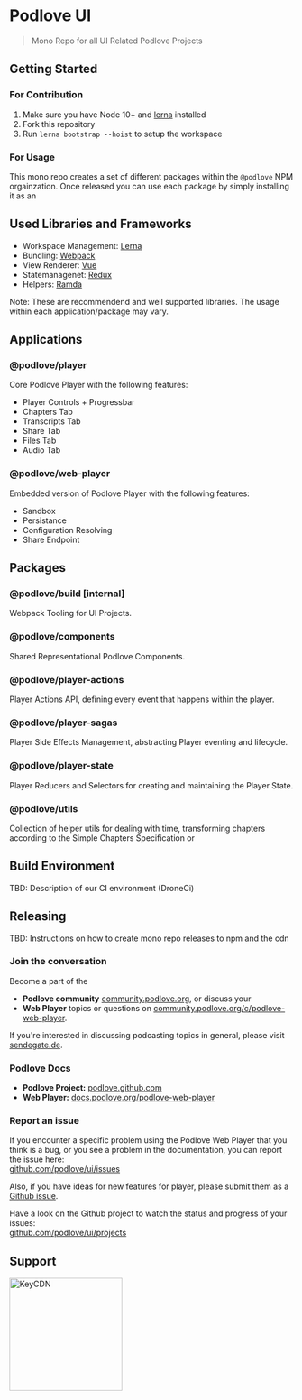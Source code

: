 # Podlove UI

> Mono Repo for all UI Related Podlove Projects

## Getting Started

### For Contribution

1. Make sure you have Node 10+ and [lerna](https://lernajs.io/) installed
2. Fork this repository
3. Run `lerna bootstrap --hoist` to setup the workspace

### For Usage

This mono repo creates a set of different packages within the `@podlove` NPM orgainzation. Once released you can use each package by simply installing it as an 

## Used Libraries and Frameworks

- Workspace Management: [Lerna](https://lernajs.io/)
- Bundling: [Webpack](https://webpack.js.org/)
- View Renderer: [Vue](https://vuejs.org/)
- Statemanagenet: [Redux](https://redux.js.org/)
- Helpers: [Ramda](https://ramdajs.com/)

Note: These are recommendend and well supported libraries. The usage within each application/package may vary.

## Applications

### @podlove/player 

Core Podlove Player with the following features:

- Player Controls + Progressbar
- Chapters Tab
- Transcripts Tab
- Share Tab
- Files Tab
- Audio Tab

### @podlove/web-player

Embedded version of Podlove Player with the following features:

- Sandbox
- Persistance
- Configuration Resolving
- Share Endpoint

## Packages

### @podlove/build [internal]

Webpack Tooling for UI Projects.

### @podlove/components

Shared Representational Podlove Components.

### @podlove/player-actions

Player Actions API, defining every event that happens within the player.

### @podlove/player-sagas

Player Side Effects Management, abstracting Player eventing and lifecycle.

### @podlove/player-state

Player Reducers and Selectors for creating and maintaining the Player State.

### @podlove/utils

Collection of helper utils for dealing with time, transforming chapters according to the Simple Chapters Specification or 

## Build Environment

TBD: Description of our CI environment (DroneCi)

## Releasing

TBD: Instructions on how to create mono repo releases to npm and the cdn


### Join the conversation

Become a part of the
* **Podlove community** [community.podlove.org](https://community.podlove.org/), or discuss your
* **Web Player** topics or questions on [community.podlove.org/c/podlove-web-player](https://community.podlove.org/c/podlove-web-player).

If you're interested in discussing podcasting topics in general, please visit [sendegate.de](https://sendegate.de/).

### Podlove Docs

* **Podlove Project:** [podlove.github.com](http://podlove.github.com)
* **Web Player:** [docs.podlove.org/podlove-web-player](http://docs.podlove.org/podlove-web-player/)

### Report an issue
If you encounter a specific problem using the Podlove Web Player that you think is a bug, or you see a problem in the documentation, you can report the issue here:  
[github.com/podlove/ui/issues](https://github.com/podlove/ui/issues)

Also, if you have ideas for new features for player, please submit them as a [Github issue](https://github.com/podlove/ui/issues).

Have a look on the Github project to watch the status and progress of your issues:  
[github.com/podlove/ui/projects](https://github.com/podlove/ui/projects/1)

## Support
<a href="https://keycdn.com"><img src="https://logos.keycdn.com/keycdn-logo-black.svg" alt="KeyCDN" width="200px"></a>
